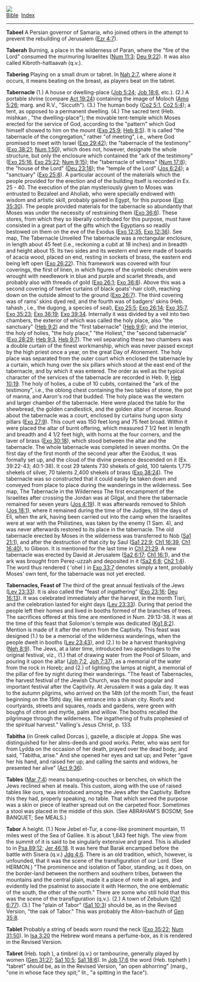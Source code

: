 [![](../../cdshop/ithlogo.png)](../../index)  
[Bible](../index)  [Index](index) 

------------------------------------------------------------------------

<span id="000">**Tabeel**</span> A Persian governor of Samaria, who
joined others in the attempt to prevent the rebuilding of Jerusalem
([Ezr 4:7](../kjv/ezr004.htm#007)).

<span id="001">**Taberah**</span> Burning, a place in the wilderness of
Paran, where the "fire of the Lord" consumed the murmuring Israelites
([Num 11:3](../kjv/num011.htm#003); [Deu 9:22](../kjv/deu009.htm#022)).
It was also called Kibroth-hattaavah (q.v.).

<span id="002">**Tabering**</span> Playing on a small drum or tabret. In
[Nah 2:7](../kjv/nah002.htm#007), where alone it occurs, it means
beating on the breast, as players beat on the tabret.

<span id="003">**Tabernacle**</span> (1.) A house or dwelling-place
([Job 5:24](../kjv/job005.htm#024); [Job 18:6](../kjv/job018.htm#006),
etc.). (2.) A portable shrine (compare [Act
19:24](../kjv/act019.htm#024)) containing the image of Moloch ([Amo
5:26](../kjv/amo005.htm#026); marg. and R.V., "Siccuth"). (3.) The human
body ([Co2 5:1](../kjv/co2005.htm#001), [Co2
5:4](../kjv/co2005.htm#004)); a tent, as opposed to a permanent
dwelling. (4.) The sacred tent (Heb. mishkan , "the dwelling-place");
the movable tent-temple which Moses erected for the service of God,
according to the "pattern" which God himself showed to him on the mount
([Exo 25:9](../kjv/exo025.htm#009); [Heb 8:5](../kjv/heb008.htm#005)).
It is called "the tabernacle of the congregation," rather "of meeting",
i.e., where God promised to meet with Israel ([Exo
29:42](../kjv/exo029.htm#042)); the "tabernacle of the testimony" ([Exo
38:21](../kjv/exo038.htm#021); [Num 1:50](../kjv/num001.htm#050)), which
does not, however, designate the whole structure, but only the enclosure
which contained the "ark of the testimony" ([Exo
25:16](../kjv/exo025.htm#016), [Exo 25:22](../kjv/exo025.htm#022); [Num
9:15](../kjv/num009.htm#015)); the "tabernacle of witness" ([Num
17:8](../kjv/num017.htm#008)); the "house of the Lord" ([Deu
23:18](../kjv/deu023.htm#018)); the "temple of the Lord" ([Jos
6:24](../kjv/jos006.htm#024)); a "sanctuary" ([Exo
25:8](../kjv/exo025.htm#008)). A particular account of the materials
which the people provided for the erection and of the building itself is
recorded in Ex. 25 - 40. The execution of the plan mysteriously given to
Moses was entrusted to Bezaleel and Aholiab, who were specially endowed
with wisdom and artistic skill, probably gained in Egypt, for this
purpose ([Exo 35:30](../kjv/exo035.htm#030)). The people provided
materials for the tabernacle so abundantly that Moses was under the
necessity of restraining them ([Exo 36:6](../kjv/exo036.htm#006)). These
stores, from which they so liberally contributed for this purpose, must
have consisted in a great part of the gifts which the Egyptians so
readily bestowed on them on the eve of the Exodus ([Exo
12:35](../kjv/exo012.htm#035), [Exo 12:36](../kjv/exo012.htm#036)). See
map, The Tabernacle Unveiled The tabernacle was a rectangular enclosure,
in length about 45 feet (i.e., reckoning a cubit at 18 inches) and in
breadth and height about 15. Its two sides and its western end were made
of boards of acacia wood, placed on end, resting in sockets of brass,
the eastern end being left open ([Exo 26:22](../kjv/exo026.htm#022)).
This framework was covered with four coverings, the first of linen, in
which figures of the symbolic cherubim were wrought with needlework in
blue and purple and scarlet threads, and probably also with threads of
gold ([Exo 26:1](../kjv/exo026.htm#001); [Exo
36:8](../kjv/exo036.htm#008)). Above this was a second covering of
twelve curtains of black goats'-hair cloth, reaching down on the outside
almost to the ground ([Exo 26:7](../kjv/exo026.htm#007)). The third
covering was of rams' skins dyed red, and the fourth was of badgers'
skins (Heb. tahash , i.e., the dugong, a species of seal), [Exo
25:5](../kjv/exo025.htm#005); [Exo 26:14](../kjv/exo026.htm#014); [Exo
35:7](../kjv/exo035.htm#007), [Exo 35:23](../kjv/exo035.htm#023); [Exo
36:19](../kjv/exo036.htm#019); [Exo 39:34](../kjv/exo039.htm#034).
Internally it was divided by a veil into two chambers, the exterior of
which was called the holy place, also "the sanctuary" ([Heb
9:2](../kjv/heb009.htm#002)) and the "first tabernacle" ([Heb
9:6](../kjv/heb009.htm#006)); and the interior, the holy of holies, "the
holy place," "the Holiest," the "second tabernacle" ([Exo
28:29](../kjv/exo028.htm#029); [Heb 9:3](../kjv/heb009.htm#003), [Heb
9:7](../kjv/heb009.htm#007)). The veil separating these two chambers was
a double curtain of the finest workmanship, which was never passed
except by the high priest once a year, on the great Day of Atonement.
The holy place was separated from the outer court which enclosed the
tabernacle by a curtain, which hung over the six pillars which stood at
the east end of the tabernacle, and by which it was entered. The order
as well as the typical character of the services of the tabernacle are
recorded in Heb. 9; [Heb 10:19](../kjv/heb010.htm#019). The holy of
holies, a cube of 10 cubits, contained the "ark of the testimony", i.e.,
the oblong chest containing the two tables of stone, the pot of manna,
and Aaron's rod that budded. The holy place was the western and larger
chamber of the tabernacle. Here were placed the table for the shewbread,
the golden candlestick, and the golden altar of incense. Round about the
tabernacle was a court, enclosed by curtains hung upon sixty pillars
([Exo 27:9](../kjv/exo027.htm#009)). This court was 150 feet long and 75
feet broad. Within it were placed the altar of burnt offering, which
measured 7 1/2 feet in length and breadth and 4 1/2 feet high, with
horns at the four corners, and the laver of brass ([Exo
30:18](../kjv/exo030.htm#018)), which stood between the altar and the
tabernacle. The whole tabernacle was completed in seven months. On the
first day of the first month of the second year after the Exodus, it was
formally set up, and the cloud of the divine presence descended on it
(Ex. 39:22-43; 40:1-38). It cost 29 talents 730 shekels of gold, 100
talents 1,775 shekels of silver, 70 talents 2,400 shekels of brass ([Exo
38:24](../kjv/exo038.htm#024)). The tabernacle was so constructed that
it could easily be taken down and conveyed from place to place during
the wanderings in the wilderness. See map, The Tabernacle in the
Wilderness The first encampment of the Israelites after crossing the
Jordan was at Gilgal, and there the tabernacle remained for seven years
([Jos 4:19](../kjv/jos004.htm#019)). It was afterwards removed to Shiloh
([Jos 18:1](../kjv/jos018.htm#001)), where it remained during the time
of the Judges, till the days of Eli, when the ark, having been carried
out into the camp when the Israelites were at war with the Philistines,
was taken by the enemy (1 Sam. 4), and was never afterwards restored to
its place in the tabernacle. The old tabernacle erected by Moses in the
wilderness was transferred to Nob ([Sa1 21:1](../kjv/sa1021.htm#001)),
and after the destruction of that city by Saul ([Sa1
22:9](../kjv/sa1022.htm#009); [Ch1 16:39](../kjv/ch1016.htm#039), [Ch1
16:40](../kjv/ch1016.htm#040)), to Gibeon. It is mentioned for the last
time in [Ch1 21:29](../kjv/ch1021.htm#029). A new tabernacle was erected
by David at Jerusalem ([Sa2 6:17](../kjv/sa2006.htm#017); [Ch1
16:1](../kjv/ch1016.htm#001)), and the ark was brought from Perez-uzzah
and deposited in it ([Sa2 6:8](../kjv/sa2006.htm#008); [Ch2
1:4](../kjv/ch2001.htm#004)). The word thus rendered ( 'ohel ) in [Exo
33:7](../kjv/exo033.htm#007) denotes simply a tent, probably Moses' own
tent, for the tabernacle was not yet erected.

<span id="004">**Tabernacles, Feast of**</span> The third of the great
annual festivals of the Jews ([Lev 23:33](../kjv/lev023.htm#033)). It is
also called the "feast of ingathering" ([Exo
23:16](../kjv/exo023.htm#016); [Deu 16:13](../kjv/deu016.htm#013)). It
was celebrated immediately after the harvest, in the month Tisri, and
the celebration lasted for eight days ([Lev
23:33](../kjv/lev023.htm#033)). During that period the people left their
homes and lived in booths formed of the branches of trees. The
sacrifices offered at this time are mentioned in Num. 29:13-38. It was
at the time of this feast that Solomon's temple was dedicated ([Kg1
8:2](../kjv/kg1008.htm#002)). Mention is made of it after the return
from the Captivity. This feast was designed (1.) to be a memorial of the
wilderness wanderings, when the people dwelt in booths ([Lev
23:43](../kjv/lev023.htm#043)), and (2.) to be a harvest thanksgiving
([Neh 8:9](../kjv/neh008.htm#009)). The Jews, at a later time,
introduced two appendages to the original festival, viz., (1.) that of
drawing water from the Pool of Siloam, and pouring it upon the altar
([Joh 7:2](../kjv/joh007.htm#002), [Joh 7:37](../kjv/joh007.htm#037)),
as a memorial of the water from the rock in Horeb; and (2.) of lighting
the lamps at night, a memorial of the pillar of fire by night during
their wanderings. "The feast of Tabernacles, the harvest festival of the
Jewish Church, was the most popular and important festival after the
Captivity. At Jerusalem it was a gala day. It was to the autumn
pilgrims, who arrived on the 14th (of the month Tisri, the feast
beginning on the 15th) day, like entrance into a silvan city. Roofs and
courtyards, streets and squares, roads and gardens, were green with
boughs of citron and myrtle, palm and willow. The booths recalled the
pilgrimage through the wilderness. The ingathering of fruits prophesied
of the spiritual harvest." Valling's Jesus Christ, p. 133.

<span id="005">**Tabitha**</span> (in Greek called Dorcas ), gazelle, a
disciple at Joppa. She was distinguished for her alms-deeds and good
works. Peter, who was sent for from Lydda on the occasion of her death,
prayed over the dead body, and said, "Tabitha, arise." And she opened
her eyes and sat up; and Peter "gave her his hand, and raised her up;
and calling the saints and widows, he presented her alive" ([Act
9:36](../kjv/act009.htm#036)).

<span id="006">**Tables**</span> ([Mar 7:4](../kjv/mar007.htm#004))
means banqueting-couches or benches, on which the Jews reclined when at
meals. This custom, along with the use of raised tables like ours, was
introduced among the Jews after the Captivity. Before this they had,
properly speaking, no table. That which served the purpose was a skin or
piece of leather spread out on the carpeted floor. Sometimes a stool was
placed in the middle of this skin. (See ABRAHAM'S BOSOM; See BANQUET;
See MEALS.)

<span id="007">**Tabor**</span> A height. (1.) Now Jebel et-Tur, a
cone-like prominent mountain, 11 miles west of the Sea of Galilee. It is
about 1,843 feet high. The view from the summit of it is said to be
singularly extensive and grand. This is alluded to in [Psa
89:12](../kjv/psa089.htm#012); [Jer 46:18](../kjv/jer046.htm#018). It
was here that Barak encamped before the battle with Sisera (q.v.) [Jdg
4:6](../kjv/jdg004.htm#006). There is an old tradition, which, however,
is unfounded, that it was the scene of the transfiguration of our Lord.
(See HERMON.) "The prominence and isolation of Tabor, standing, as it
does, on the border-land between the northern and southern tribes,
between the mountains and the central plain, made it a place of note in
all ages, and evidently led the psalmist to associate it with Hermon,
the one emblematic of the south, the other of the north." There are some
who still hold that this was the scene of the transfiguration (q.v.).
(2.) A town of Zebulum ([Ch1 6:77](../kjv/ch1006.htm#077)). (3.) The
"plain of Tabor" ([Sa1 10:3](../kjv/sa1010.htm#003)) should be, as in
the Revised Version, "the oak of Tabor." This was probably the
Allon-bachuth of [Gen 35:8](../kjv/gen035.htm#008).

<span id="008">**Tablet**</span> Probably a string of beads worn round
the neck ([Exo 35:22](../kjv/exo035.htm#022); [Num
31:50](../kjv/num031.htm#050)). In [Isa 3:20](../kjv/isa003.htm#020) the
Hebrew word means a perfume-box, as it is rendered in the Revised
Version.

<span id="009">**Tabret**</span> (Heb. toph ), a timbrel (q.v.) or
tambourine, generally played by women ([Gen
31:27](../kjv/gen031.htm#027); [Sa1 10:5](../kjv/sa1010.htm#005); [Sa1
18:6](../kjv/sa1018.htm#006)). In [Job 17:6](../kjv/job017.htm#006) the
word (Heb. topheth ) "tabret" should be, as in the Revised Version, "an
open abhorring" (marg., "one in whose face they spit;" lit., "a spitting
in the face").

